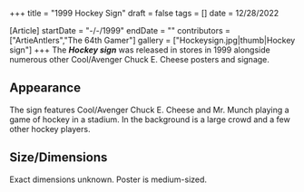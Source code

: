 +++
title = "1999 Hockey Sign"
draft = false
tags = []
date = 12/28/2022

[Article]
startDate = "-/-/1999"
endDate = ""
contributors = ["ArtieAntlers","The 64th Gamer"]
gallery = ["Hockeysign.jpg|thumb|Hockey sign"]
+++
The <b><i>Hockey sign</b></i> was released in stores in 1999 alongside numerous other Cool/Avenger Chuck E. Cheese posters and signage.

<h2> Appearance </h2>
The sign features Cool/Avenger Chuck E. Cheese and Mr. Munch playing a game of hockey in a stadium. In the background is a large crowd and a few other hockey players.

<h2> Size/Dimensions </h2>
Exact dimensions unknown. Poster is medium-sized.